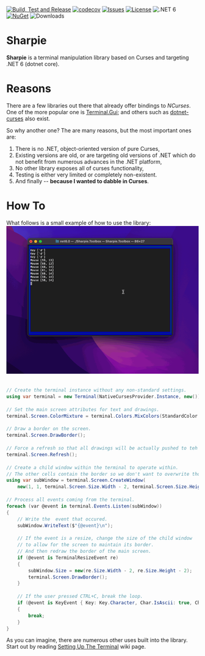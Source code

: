[![Build, Test and Release](https://github.com/pavkam/sharpie/actions/workflows/build-test-and-release.yml/badge.svg)](https://github.com/pavkam/sharpie/actions/workflows/build-test-and-release.yml)
[![codecov](https://codecov.io/gh/pavkam/sharpie/branch/main/graph/badge.svg?token=QI3EVFGHUZ)](https://codecov.io/gh/pavkam/sharpie)
[![Issues](https://img.shields.io/github/issues/pavkam/sharpie)](https://github.com/pavkam/sharpie/issues)
[![License](https://img.shields.io/github/license/pavkam/sharpie)](https://raw.githubusercontent.com/pavkam/sharpie/main/LICENSE)
![.NET 6](https://img.shields.io/badge/.NET-6.0-orange)
[![NuGet](https://img.shields.io/nuget/v/Sharpie-Curses)](https://www.nuget.org/packages/Sharpie-Curses)
![Downloads](https://img.shields.io/nuget/dt/Sharpie-Curses)

# Sharpie
**Sharpie** is a terminal manipulation library based on Curses and targeting .NET 6 (dotnet core).

# Reasons
There are a few libraries out there that already offer bindings to *NCurses*. One of the more popular one is [Terminal.Gui](https://github.com/gui-cs/Terminal.Gui); and others such as [dotnet-curses](https://github.com/MV10/dotnet-curses) also exist.

So why another one? The are many reasons, but the most important ones are:
1. There is no .NET, object-oriented version of pure Curses,
2. Existing versions are old, or are targeting old versions of .NET which do not benefit from numerous advances in the .NET platform,
3. No other library exposes all of curses functionality,
4. Testing is either very limited or completely non-existent.
5. And finally -- **because I wanted to dabble in Curses**.

# How To
What follows is a small example of how to use the library:
![Demo](media/demo-1.gif)
```csharp

// Create the terminal instance without any non-standard settings.
using var terminal = new Terminal(NativeCursesProvider.Instance, new());

// Set the main screen attributes for text and drawings.
terminal.Screen.ColorMixture = terminal.Colors.MixColors(StandardColor.Green, StandardColor.Blue);

// Draw a border on the screen.
terminal.Screen.DrawBorder();

// Force a refresh so that all drawings will be actually pushed to teh screen.
terminal.Screen.Refresh();

// Create a child window within the terminal to operate within.
// The other cells contain the border so we don't want to overwrite those.
using var subWindow = terminal.Screen.CreateWindow(
    new(1, 1, terminal.Screen.Size.Width - 2, terminal.Screen.Size.Height - 2));

// Process all events coming from the terminal.
foreach (var @event in terminal.Events.Listen(subWindow))
{
    // Write the  event that occured.
    subWindow.WriteText($"{@event}\n");
    
    // If the event is a resize, change the size of the child window
    // to allow for the screen to maintain its border.
    // And then redraw the border of the main screen.
    if (@event is TerminalResizeEvent re)
    {
        subWindow.Size = new(re.Size.Width - 2, re.Size.Height - 2);
        terminal.Screen.DrawBorder();
    }
    
    // If the user pressed CTRL+C, break the loop.
    if (@event is KeyEvent { Key: Key.Character, Char.IsAscii: true, Char.Value: 'C', Modifiers: ModifierKey.Ctrl })
    {
        break;
    }
}
```
As you can imagine, there are numerous other uses built into the library. Start out by reading [Setting Up The Terminal](https://github.com/pavkam/sharpie/wiki/Setting-Up-the-Terminal) wiki page.
